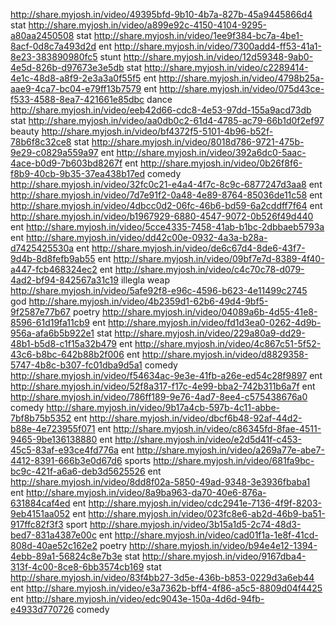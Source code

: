 http://share.myjosh.in/video/49395bfd-9b10-4b7a-827b-45a9445866d4 stat
http://share.myjosh.in/video/a899e92c-4150-4104-9295-a80aa2450508 stat
http://share.myjosh.in/video/1ee9f384-bc7a-4be1-8acf-0d8c7a493d2d ent
http://share.myjosh.in/video/7300add4-ff53-41a1-8e23-383890980fc5 stunt
http://share.myjosh.in/video/12d59348-9ab0-4e5d-826b-d97673e3e5db stat
http://share.myjosh.in/video/c2289414-4e1c-48d8-a8f9-2e3a3a0f55f5 ent
http://share.myjosh.in/video/4798b25a-aae9-4ca7-bc04-e79ff13b7579 ent
http://share.myjosh.in/video/075d43ce-f533-4588-8ea7-421661e85dbc dance
http://share.myjosh.in/video/eeb42d66-cdc8-4e53-97dd-155a9acd73db stat
http://share.myjosh.in/video/aa0db0c2-61d4-4785-ac79-66b1d0f2ef97 beauty
http://share.myjosh.in/video/bf4372f5-5101-4b96-b52f-78b6f8c32ce8 stat
http://share.myjosh.in/video/8018d786-9721-475b-9e29-c0829a559a97 ent
http://share.myjosh.in/video/392a6dc0-5aac-4ace-b0d9-7b603bd8267f ent
http://share.myjosh.in/video/0b26f8f6-f8b9-40cb-9b35-37ea438b17ed comedy
http://share.myjosh.in/video/32fc0c21-e4a4-4f7c-8c9c-6877247d3aa8 ent
http://share.myjosh.in/video/7d7e91f2-0a48-4e89-8764-85036de11c58 ent
http://share.myjosh.in/video/4dbcc0d2-06fc-46b6-bd59-6a2cddff7f64 ent
http://share.myjosh.in/video/b1967929-6880-4547-9072-0b526f49d440 ent
http://share.myjosh.in/video/5cce4335-7458-41ab-b1bc-2dbbaeb5793a ent
http://share.myjosh.in/video/dd42c00e-0932-4a3a-b28a-d7425425530a ent
http://share.myjosh.in/video/de6c67d4-8de6-43f7-9d4b-8d8fefb9ab55 ent
http://share.myjosh.in/video/09bf7e7d-8389-4f40-a447-fcb468324ec2 ent
http://share.myjosh.in/video/c4c70c78-d079-4ad2-bf94-842567a31c19 illegla weap
http://share.myjosh.in/video/5afe92f8-e96c-4596-b623-4e11499c2745 god
http://share.myjosh.in/video/4b2359d1-62b6-49d4-9bf5-9f2587e77b67 poetry
http://share.myjosh.in/video/04089a6b-4d55-41e8-8596-61d19fa11cb9 ent
http://share.myjosh.in/video/fd1d3ea0-0262-4d9b-956a-afa6b5b922e1 stat
http://share.myjosh.in/video/229a80a9-dd29-48b1-b5d8-c1f15a32b479 ent
http://share.myjosh.in/video/4c867c51-5f52-43c6-b8bc-642b88b2f006 ent
http://share.myjosh.in/video/d8829358-5747-4b8c-b307-fc01dba9d5a1 comedy
http://share.myjosh.in/video/f54634ac-9e3e-41fb-a26e-ed54c28f9897 ent
http://share.myjosh.in/video/52f8a317-f17c-4e99-bba2-742b311b6a7f ent
http://share.myjosh.in/video/786ff189-9e76-4ad7-8ee4-c575438676a0 comedy
http://share.myjosh.in/video/9b17a4cb-597b-4c11-abbe-7bf8b75b5352 ent
http://share.myjosh.in/video/dbcf6b48-92af-44d2-b88e-4e723955f071 ent
http://share.myjosh.in/video/c86345fd-8fae-4511-9465-9be136138880 ent
http://share.myjosh.in/video/e2d5d41f-c453-45c5-83af-e93ce4fd776a ent
http://share.myjosh.in/video/a269a77e-abe7-4412-8391-666b3e0d67d6 sports
http://share.myjosh.in/video/681fa9bc-bc9c-421f-a6a6-deb3d5625526 ent
http://share.myjosh.in/video/8dd8f02a-5850-49ad-9348-3e3936fbaba1 ent
http://share.myjosh.in/video/8a9ba963-da70-40e6-876a-631884caf4ed ent
http://share.myjosh.in/video/cdc2941e-7136-4f9f-8203-9eb4151aa052 ent
http://share.myjosh.in/video/023fc8e6-ab2d-46b9-ba51-917ffc82f3f3 sport
http://share.myjosh.in/video/3b15a1d5-2c74-48d3-bed7-831a4387e00c ent
http://share.myjosh.in/video/cad01f1a-1e8f-41cd-808d-40ae52c162e2 poetry
http://share.myjosh.in/video/b94e4e12-1394-4ebb-89a1-56824c8e7b3e stat
http://share.myjosh.in/video/9167dba4-313f-4c00-8ce8-6bb3574cb169 stat
http://share.myjosh.in/video/83f4bb27-3d5e-436b-b853-0229d3a6eb44 ent
http://share.myjosh.in/video/e3a7362b-bff4-4f86-a5c5-8809d04f4425 ent
http://share.myjosh.in/video/edc9043e-150a-4d6d-94fb-e4933d770726 comedy
